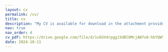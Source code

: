 ```yaml
---
layout: cv
permalink: /cv/
title: cv
description: "My CV is available for download in the attachment provided."
nav: true
nav_order: 4
cv_pdf: https://drive.google.com/file/d/1vEGV4rpggJ3dBl0McjAW7s0-hbYQW59o/view?usp=sharing
date: 2024-10-11
---
```

